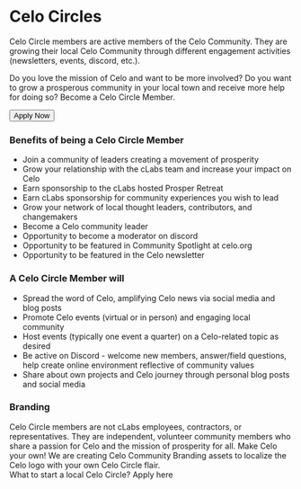 # Celo Circles

Celo Circle members are active members of the Celo Community. They are growing their local Celo Community through different engagement activities (newsletters, events, discord, etc.). 

Do you love the mission of Celo and want to be more involved? Do you want to grow a prosperous community in your local town and receive more help for doing so? Become a Celo Circle Member. 

<button href="/circles-app">Apply Now</button>


### Benefits of being a Celo Circle Member

*  Join a community of leaders creating a movement of prosperity
*  Grow your relationship with the cLabs team and increase your impact on Celo
*  Earn sponsorship to the cLabs hosted Prosper Retreat
*  Earn cLabs sponsorship for community experiences you wish to lead
*  Grow your network of local thought leaders, contributors, and changemakers 
*  Become a Celo community leader
*  Opportunity to become a moderator on discord 
*  Opportunity to be featured in Community Spotlight at celo.org
*  Opportunity to be featured in the Celo newsletter


### A Celo Circle Member will

*  Spread the word of Celo, amplifying Celo news via social media and blog posts
*  Promote Celo events (virtual or in person) and engaging local community 
*  Host events (typically one event a quarter) on a Celo-related topic as desired
*  Be active on Discord - welcome new members, answer/field questions, help create online environment reflective of community values
*  Share about own projects and Celo journey through personal blog posts and social media 


### Branding
Celo Circle members are not cLabs employees, contractors, or representatives. They are independent, volunteer community members who share a passion for Celo and the mission of prosperity for all. Make Celo your own!
We are creating Celo Community Branding assets to localize the Celo logo with your own Celo Circle flair.  
What to start a local Celo Circle? Apply here